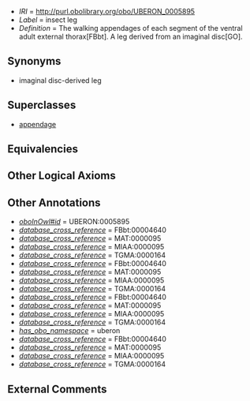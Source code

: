  * *IRI* = http://purl.obolibrary.org/obo/UBERON_0005895
 * *Label* = insect leg
 * *Definition* = The walking appendages of each segment of the ventral adult external thorax[FBbt]. A leg derived from an imaginal disc[GO].

## Synonyms

 * imaginal disc-derived leg

## Superclasses

 * [appendage](../../UBERON/26/UBERON_0000026.md)

## Equivalencies


## Other Logical Axioms


## Other Annotations

 * *[oboInOwl#id](../../id/oboInOwl#id.md)* = UBERON:0005895
 * *[database_cross_reference](../../ef/oboInOwl#hasDbXref.md)* = FBbt:00004640
 * *[database_cross_reference](../../ef/oboInOwl#hasDbXref.md)* = MAT:0000095
 * *[database_cross_reference](../../ef/oboInOwl#hasDbXref.md)* = MIAA:0000095
 * *[database_cross_reference](../../ef/oboInOwl#hasDbXref.md)* = TGMA:0000164
 * *[database_cross_reference](../../ef/oboInOwl#hasDbXref.md)* = FBbt:00004640
 * *[database_cross_reference](../../ef/oboInOwl#hasDbXref.md)* = MAT:0000095
 * *[database_cross_reference](../../ef/oboInOwl#hasDbXref.md)* = MIAA:0000095
 * *[database_cross_reference](../../ef/oboInOwl#hasDbXref.md)* = TGMA:0000164
 * *[database_cross_reference](../../ef/oboInOwl#hasDbXref.md)* = FBbt:00004640
 * *[database_cross_reference](../../ef/oboInOwl#hasDbXref.md)* = MAT:0000095
 * *[database_cross_reference](../../ef/oboInOwl#hasDbXref.md)* = MIAA:0000095
 * *[database_cross_reference](../../ef/oboInOwl#hasDbXref.md)* = TGMA:0000164
 * *[has_obo_namespace](../../ce/oboInOwl#hasOBONamespace.md)* = uberon
 * *[database_cross_reference](../../ef/oboInOwl#hasDbXref.md)* = FBbt:00004640
 * *[database_cross_reference](../../ef/oboInOwl#hasDbXref.md)* = MAT:0000095
 * *[database_cross_reference](../../ef/oboInOwl#hasDbXref.md)* = MIAA:0000095
 * *[database_cross_reference](../../ef/oboInOwl#hasDbXref.md)* = TGMA:0000164

## External Comments

